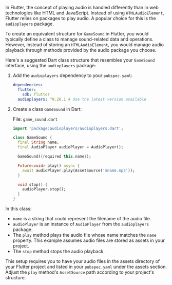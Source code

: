 In Flutter, the concept of playing audio is handled differently than in web technologies like HTML and JavaScript. Instead of using `HTMLAudioElement`, Flutter relies on packages to play audio. A popular choice for this is the `audioplayers` package.

To create an equivalent structure for `GameSound` in Flutter, you would typically define a class to manage sound-related data and operations. However, instead of storing an `HTMLAudioElement`, you would manage audio playback through methods provided by the audio package you choose.

Here's a suggested Dart class structure that resembles your `GameSound` interface, using the `audioplayers` package:

1. Add the `audioplayers` dependency to your `pubspec.yaml`:

   ```yaml
   dependencies:
     flutter:
       sdk: flutter
     audioplayers: ^0.20.1 # Use the latest version available
   ```

2. Create a class `GameSound` in Dart:

   File: `game_sound.dart`

   ```dart
   import 'package:audioplayers/audioplayers.dart';

   class GameSound {
     final String name;
     final AudioPlayer audioPlayer = AudioPlayer();

     GameSound({required this.name});

     Future<void> play() async {
       await audioPlayer.play(AssetSource('$name.mp3'));
     }

     void stop() {
       audioPlayer.stop();
     }
   }
   ```

In this class:

- `name` is a string that could represent the filename of the audio file.
- `audioPlayer` is an instance of `AudioPlayer` from the `audioplayers` package.
- The `play` method plays the audio file whose name matches the `name` property. This example assumes audio files are stored as assets in your project.
- The `stop` method stops the audio playback.

This setup requires you to have your audio files in the assets directory of your Flutter project and listed in your `pubspec.yaml` under the assets section. Adjust the `play` method's `AssetSource` path according to your project's structure.
